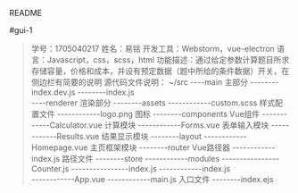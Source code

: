 README

#gui-1

>学号：1705040217
>姓名：易铭
>开发工具：Webstorm，vue-electron
>语言：Javascript，css，scss，html
>功能描述：通过给定参数计算题目所求存储容量，价格和成本，并设有预定数据（题中所给的条件数据）开关，在侧边栏有简要的说明
>源代码文件说明：
~/src
----main			主部分
--------index.dev.js
--------index.js		
----renderer		渲染部分
--------assets
------------custom.scss	样式配置文件
------------logo.png	图标
--------components		Vue组件
------------Calculator.vue	计算模块
------------Forms.vue	表单输入模块
------------Results.vue	结果显示模块
--------layout
------------Homepage.vue	主页框架模块
--------router		Vue路径器
------------index.js		路径文件
--------store
------------modules
----------------Counter.js
----------------index.js
------------index.js		
------------App.vue
------------main.js		入口文件
--------index.ejs
			
